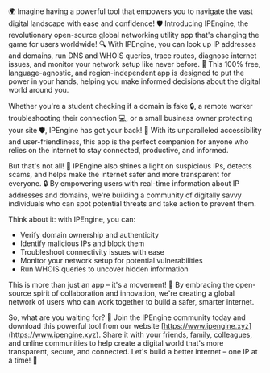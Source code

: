 🌍 Imagine having a powerful tool that empowers you to navigate the vast digital landscape with ease and confidence! 🛡️ Introducing IPEngine, the revolutionary open-source global networking utility app that's changing the game for users worldwide! 🔍 With IPEngine, you can look up IP addresses and domains, run DNS and WHOIS queries, trace routes, diagnose internet issues, and monitor your network setup like never before. 📡 This 100% free, language-agnostic, and region-independent app is designed to put the power in your hands, helping you make informed decisions about the digital world around you.

Whether you're a student checking if a domain is fake 🔒, a remote worker troubleshooting their connection 💻, or a small business owner protecting your site 🛡️, IPEngine has got your back! 👫 With its unparalleled accessibility and user-friendliness, this app is the perfect companion for anyone who relies on the internet to stay connected, productive, and informed.

But that's not all! 🚀 IPEngine also shines a light on suspicious IPs, detects scams, and helps make the internet safer and more transparent for everyone. 🔒 By empowering users with real-time information about IP addresses and domains, we're building a community of digitally savvy individuals who can spot potential threats and take action to prevent them.

Think about it: with IPEngine, you can:

* Verify domain ownership and authenticity
* Identify malicious IPs and block them
* Troubleshoot connectivity issues with ease
* Monitor your network setup for potential vulnerabilities
* Run WHOIS queries to uncover hidden information

This is more than just an app – it's a movement! 🌈 By embracing the open-source spirit of collaboration and innovation, we're creating a global network of users who can work together to build a safer, smarter internet.

So, what are you waiting for? 🎉 Join the IPEngine community today and download this powerful tool from our website [https://www.ipengine.xyz](https://www.ipengine.xyz). Share it with your friends, family, colleagues, and online communities to help create a digital world that's more transparent, secure, and connected. Let's build a better internet – one IP at a time! 💪